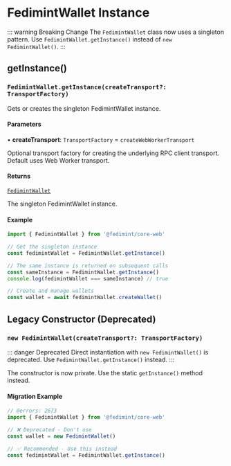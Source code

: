 # FedimintWallet Instance

::: warning Breaking Change
The `FedimintWallet` class now uses a singleton pattern. Use `FedimintWallet.getInstance()` instead of `new FedimintWallet()`.
:::

## getInstance()

### `FedimintWallet.getInstance(createTransport?: TransportFactory)`

Gets or creates the singleton FedimintWallet instance.

#### Parameters

• **createTransport**: `TransportFactory` = `createWebWorkerTransport`

Optional transport factory for creating the underlying RPC client transport.
Default uses Web Worker transport.

#### Returns

[`FedimintWallet`](index.md)

The singleton FedimintWallet instance.

#### Example

```ts twoslash
import { FedimintWallet } from '@fedimint/core-web'

// Get the singleton instance
const fedimintWallet = FedimintWallet.getInstance()

// The same instance is returned on subsequent calls
const sameInstance = FedimintWallet.getInstance()
console.log(fedimintWallet === sameInstance) // true

// Create and manage wallets
const wallet = await fedimintWallet.createWallet()
```

## Legacy Constructor (Deprecated)

### `new FedimintWallet(createTransport?: TransportFactory)`

::: danger Deprecated
Direct instantiation with `new FedimintWallet()` is deprecated. Use `FedimintWallet.getInstance()` instead.
:::

The constructor is now private. Use the static `getInstance()` method instead.

#### Migration Example

```ts twoslash
// @errors: 2673
import { FedimintWallet } from '@fedimint/core-web'

// ❌ Deprecated - Don't use
const wallet = new FedimintWallet()

// ✅ Recommended - Use this instead
const fedimintWallet = FedimintWallet.getInstance()
```
